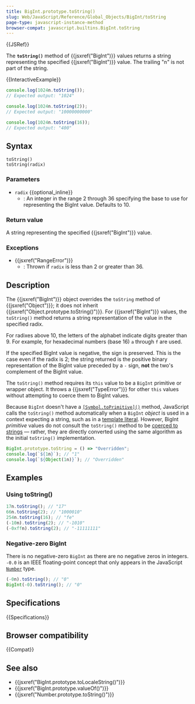 ```yaml
---
title: BigInt.prototype.toString()
slug: Web/JavaScript/Reference/Global_Objects/BigInt/toString
page-type: javascript-instance-method
browser-compat: javascript.builtins.BigInt.toString
---
```


{{JSRef}}

The **`toString()`** method of {{jsxref("BigInt")}} values returns a string representing the specified {{jsxref("BigInt")}} value. The trailing "n" is not part of the string.

{{InteractiveExample}}

```js interactive-example
console.log(1024n.toString());
// Expected output: "1024"

console.log(1024n.toString(2));
// Expected output: "10000000000"

console.log(1024n.toString(16));
// Expected output: "400"

```

## Syntax

```js-nolint
toString()
toString(radix)
```

### Parameters

- `radix` {{optional_inline}}
  - : An integer in the range 2 through 36 specifying the base to use for representing the BigInt value. Defaults to 10.

### Return value

A string representing the specified {{jsxref("BigInt")}} value.

### Exceptions

- {{jsxref("RangeError")}}
  - : Thrown if `radix` is less than 2 or greater than 36.

## Description

The {{jsxref("BigInt")}} object overrides the `toString` method of {{jsxref("Object")}}; it does not inherit
{{jsxref("Object.prototype.toString()")}}. For {{jsxref("BigInt")}} values, the `toString()` method returns a string representation of the value in the specified radix.

For radixes above 10, the letters of the alphabet indicate digits greater than 9. For example, for hexadecimal numbers (base 16) `a` through `f` are used.

If the specified BigInt value is negative, the sign is preserved. This is the case even if the radix is 2; the string returned is the positive binary representation of the BigInt value preceded by a `-` sign, **not** the two's complement of the BigInt value.

The `toString()` method requires its `this` value to be a `BigInt` primitive or wrapper object. It throws a {{jsxref("TypeError")}} for other `this` values without attempting to coerce them to BigInt values.

Because `BigInt` doesn't have a [`[Symbol.toPrimitive]()`](/en-US/docs/Web/JavaScript/Reference/Global_Objects/Symbol/toPrimitive) method, JavaScript calls the `toString()` method automatically when a `BigInt` _object_ is used in a context expecting a string, such as in a [template literal](/en-US/docs/Web/JavaScript/Reference/Template_literals). However, BigInt _primitive_ values do not consult the `toString()` method to be [coerced to strings](/en-US/docs/Web/JavaScript/Reference/Global_Objects/String#string_coercion) — rather, they are directly converted using the same algorithm as the initial `toString()` implementation.

```js
BigInt.prototype.toString = () => "Overridden";
console.log(`${1n}`); // "1"
console.log(`${Object(1n)}`); // "Overridden"
```

## Examples

### Using toString()

```js
17n.toString(); // "17"
66n.toString(2); // "1000010"
254n.toString(16); // "fe"
(-10n).toString(2); // "-1010"
(-0xffn).toString(2); // "-11111111"
```

### Negative-zero BigInt

There is no negative-zero `BigInt` as there are no negative zeros in integers. `-0.0` is an IEEE floating-point concept that only appears in the JavaScript [`Number`](/en-US/docs/Web/JavaScript/Data_structures#number_type) type.

```js
(-0n).toString(); // "0"
BigInt(-0).toString(); // "0"
```

## Specifications

{{Specifications}}

## Browser compatibility

{{Compat}}

## See also

- {{jsxref("BigInt.prototype.toLocaleString()")}}
- {{jsxref("BigInt.prototype.valueOf()")}}
- {{jsxref("Number.prototype.toString()")}}
